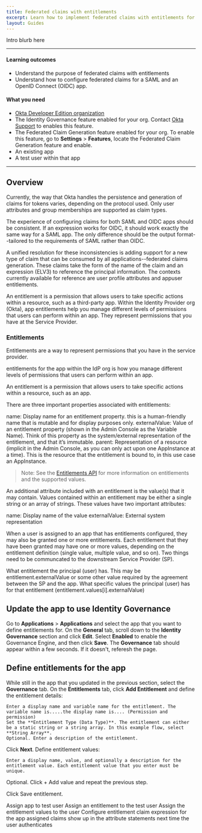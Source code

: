 ```yaml
---
title: Federated claims with entitlements
excerpt: Learn how to implement federated claims with entitlements for an app
layout: Guides
---
```


Intro blurb here

---

#### Learning outcomes

* Understand the purpose of federated claims with entitlements
* Understand how to configure federated claims for a SAML and an OpenID Connect (OIDC) app.

#### What you need

* [Okta Developer Edition organization](https://developer.okta.com/signup)
* The Identity Governance feature enabled for your org. Contact [Okta Support](https://support.okta.com) to enables this feature.
* The Federated Claim Generation feature enabled for your org. To enable this feature, go to **Settings** > **Features**, locate the Federated Claim Generation feature and enable.
* An existing <SAML> app
* A test user within that app

---

## Overview

Currently, the way that Okta handles the persistence and generation of claims for tokens varies, depending on the protocol used. Only user attributes and group memberships are supported as claim types. 

The experience of configuring claims for both SAML and OIDC apps should be consistent. If an expression works for OIDC, it should work exactly the same way for a SAML app. The only difference should be the output format--tailored to the requirements of SAML rather than OIDC.

A unified resolution for these inconsistencies is adding support for a new type of claim that can be consumed by all applications--federated claims generation. These claims take the form of the name of the claim and an expression (ELV3) to reference the principal information. The contexts currently available for reference are user profile attributes and appuser entitlements.

An entitlement is a permission that allows users to take specific actions within a resource, such as a third-party app. Within the Identity Provider org (Okta), app entitlements help you manage different levels of permissions that users can perform within an app. They represent permissions that you have at the Service Provider.

### Entitlements

Entitlements are a way to represent permissions that you have in the service provider.

entitlements for the app within the IdP org is how you manage different levels of permissions that users can perform within an app.

An entitlement is a permission that allows users to take specific actions within a resource, such as an app.

There are three important properties associated with entitlements:

name: Display name for an entitlement property. this is a human-friendly name that is mutable and for display purposes only. 
externalValue: Value of an entitlement property (shown in the Admin Console as the Variable Name). Think of this property as the system/external representation of the entitlement, and that it’s immutable.
parent: Representation of a resource (implicit in the Admin Console, as you can only act upon one AppInstance at a time). This is the resource that the entitlement is bound to, in this use case an AppInstance.

> Note: See the [Entitlements API](https://preview.redoc.ly/okta-iga-internal/macya-fix-ts-gen/openapi/governance.api/tag/Entitlements/#tag/Entitlements/operation/listEntitlementValues) for more information on entitlements and the supported values.

An additional attribute included with an entitlement is the value(s) that it may contain. Values contained within an entitlement may be either a single string or an array of strings. These values have two important attributes:

name: Display name of the value
externalValue: External system representation

When a user is assigned to an app that has entitlements configured, they may also be granted one or more entitlements. Each entitlement that they have been granted may have one or more values, depending on the entitlement definition (single value, multiple value, and so on). Two things need to be communcated to the downstream Service Provider (SP).

What entitlement the principal (user) has. This may be entitlement.externalValue or some other value required by the agreement between the SP and the app.
What specific values the principal (user) has for that entitlement (entitlement.values[i].externalValue)

## Update the app to use Identity Governance

Go to **Applications** > **Applications** and select the <SAML> app that you want to define entitlements for.
On the **General** tab, scroll down to the **Identity Governance** section and click **Edit**.
Select **Enabled** to enable the Governance Engine, and then click **Save**. The **Governance** tab should appear within a few seconds. If it doesn't, referesh the page.

## Define entitlements for the app

While still in the app that you updated in the previous section, select the **Governance** tab.
On the **Entitlements** tab, click **Add Entitlement** and define the entitlement details:

    Enter a display name and variable name for the entitlement. The variable name is.....the display name is.... (Permission and permission)
    Set the **Entitlement Type (Data Type)**. The entitlement can either be a static string or a string array. In this example flow, select **String Array**.
    Optional. Enter a description of the entitlement.

Click **Next**.
Define entitlement values:

    Enter a display name, value, and optionally a description for the entitlement value. Each entitlement value that you enter must be unique.

Optional. Click + Add value and repeat the previous step.

Click Save entitlement.







Assign app to test user
Assign an entitlement to the test user
Assign the entitlement values to the user
Configure entitlement claim expression for the app
assigned claims show up in the attribute statements next time the user authenticates
